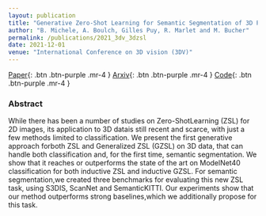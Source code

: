 ```yaml
---
layout: publication
title: "Generative Zero-Shot Learning for Semantic Segmentation of 3D Point Clouds"
author: "B. Michele, A. Boulch, Gilles Puy, R. Marlet and M. Bucher"
permalink: /publications/2021_3dv_3dzsl
date: 2021-12-01
venue: "International Conference on 3D vision (3DV)"
---
```


[Paper](https://www.computer.org/csdl/proceedings-article/3dv/2021/268800a992/1zWEdJlJZv2){: .btn .btn-purple .mr-4 }
[Arxiv](https://arxiv.org/abs/2108.06230){: .btn .btn-purple .mr-4 }
[Code](https://github.com/valeoai/3DGenZ){: .btn .btn-purple .mr-4 }

### Abstract

While there has been a number of studies on Zero-ShotLearning (ZSL) for 2D images, its application to 3D datais still recent and scarce, with just a few methods limited to classification. We present the first generative approach forboth ZSL and Generalized ZSL (GZSL) on 3D data, that can handle both classification and, for the first time, semantic segmentation. We show that it reaches or outperforms the state of the art on ModelNet40 classification for both inductive ZSL and inductive GZSL. For semantic segmentation,we created three benchmarks for evaluating this new ZSL task, using S3DIS, ScanNet and SemanticKITTI. Our experiments show that our method outperforms strong baselines,which we additionally propose for this task.